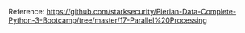 Reference: https://github.com/starksecurity/Pierian-Data-Complete-Python-3-Bootcamp/tree/master/17-Parallel%20Processing